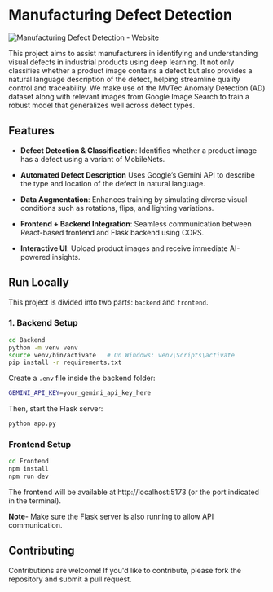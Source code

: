 
# Manufacturing Defect Detection

![Manufacturing Defect Detection - Website](https://github.com/sindhu213/Manufacturing-Defect-Detection/blob/main/assets/hero.png)


This project aims to assist manufacturers in identifying and understanding visual defects in industrial products using deep learning. It not only classifies whether a product image contains a defect but also provides a natural language description of the defect, helping streamline quality control and traceability. We make use of the MVTec Anomaly Detection (AD) dataset along with relevant images from Google Image Search to train a robust model that generalizes well across defect types. 


## Features

- **Defect Detection & Classification**: Identifies whether a product image has a defect using a variant of MobileNets.

- **Automated Defect Description** Uses Google’s Gemini API to describe the type and location of the defect in natural language.

- **Data Augmentation**: Enhances training by simulating diverse visual conditions such as rotations, flips, and lighting variations.

- **Frontend + Backend Integration**: Seamless communication between React-based frontend and Flask backend using CORS.

- **Interactive UI**: Upload product images and receive immediate AI-powered insights.


## Run Locally

This project is divided into two parts: `backend` and `frontend`. 
### 1. Backend Setup

```bash
cd Backend
python -m venv venv
source venv/bin/activate   # On Windows: venv\Scripts\activate
pip install -r requirements.txt
```

Create a `.env` file inside the backend folder:

```bash
GEMINI_API_KEY=your_gemini_api_key_here
```

Then, start the Flask server:

```bash
python app.py
```

### Frontend Setup
```bash
cd Frontend
npm install
npm run dev
```

The frontend will be available at http://localhost:5173 (or the port indicated in the terminal).

**Note**- Make sure the Flask server is also running to allow API communication.


## Contributing

Contributions are welcome! If you'd like to contribute, please fork the repository and submit a pull request.




